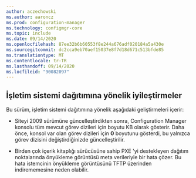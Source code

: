 ```yaml
---
author: aczechowski
ms.author: aaroncz
ms.prod: configuration-manager
ms.technology: configmgr-core
ms.topic: include
ms.date: 09/14/2020
ms.openlocfilehash: 87ee32b6b60553f8e244a676adf020184a5a430e
ms.sourcegitcommit: dc2cca9eb70aef15037e8f7d18d671c513bfde85
ms.translationtype: MT
ms.contentlocale: tr-TR
ms.lasthandoff: 09/14/2020
ms.locfileid: "90082097"
---
```

## <a name="improvements-to-os-deployment"></a><a name="bkmk_osd"></a> İşletim sistemi dağıtımına yönelik iyileştirmeler 

Bu sürüm, işletim sistemi dağıtımına yönelik aşağıdaki geliştirmeleri içerir:

- Siteyi 2009 sürümüne güncelleştirdikten sonra, Configuration Manager konsolu tüm mevcut görev dizileri için boyutu KB olarak gösterir.<!--7799892--> Daha önce, konsol var olan görev dizileri için **0** boyutunu gösterdi, bu yalnızca görev dizisini değiştirdiğinizde güncelleştirilir.

- Birden çok içerik kitaplığı sürücüsüne sahip PXE 'yi destekleyen dağıtım noktalarında önyükleme görüntüsü meta verileriyle bir hata çözer.<!--7068388--> Bu hata istemcinin önyükleme görüntüsünü TFTP üzerinden indirememesine neden olabilir.
